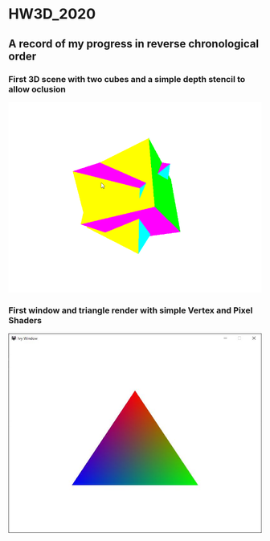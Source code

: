 # HW3D_2020
## A record of my progress in reverse chronological order
### First 3D scene with two cubes and a simple depth stencil to allow oclusion
![DepthBufferAndCubes](DepthBuffer.gif)
### First window and triangle render with simple Vertex and Pixel Shaders
![FirstTriangle](FirstTriangle.JPG)
